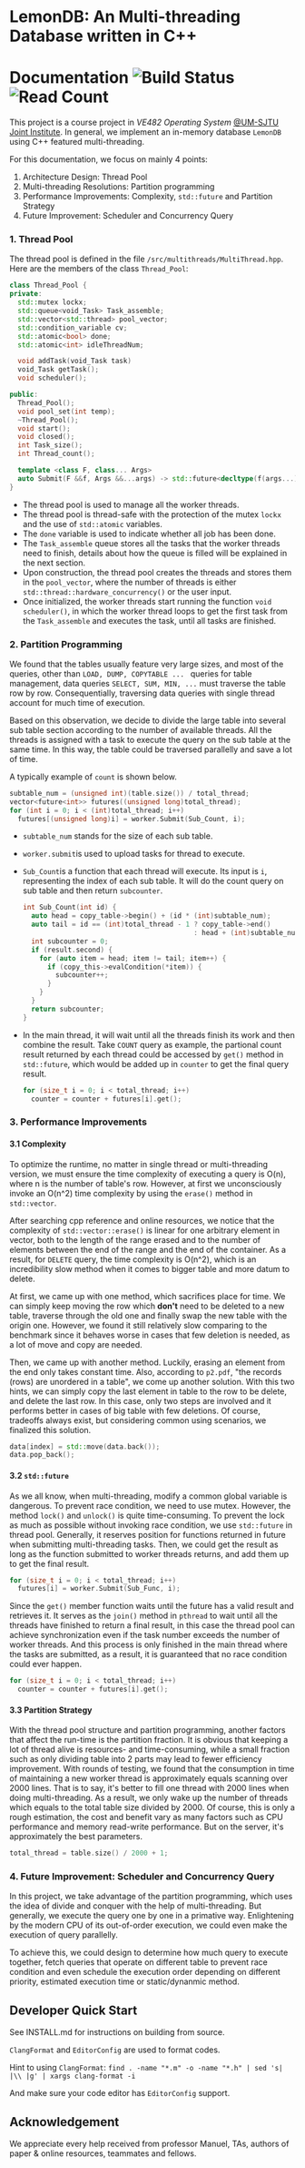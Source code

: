 # LemonDB: An Multi-threading Database written in C++

# Documentation ![Build Status](https://focs.ji.sjtu.edu.cn:2222/api/badges/ve482-21/p2-group-06/status.svg?ref=refs/heads/multi_threads) ![Read Count](https://visitor-badge.glitch.me/badge?page_id=kx-Huang.LemonDB&left_color=gray&right_color=blue)

This project is a course project in *VE482 Operating System* [@UM-SJTU Joint Institute](https://www.ji.sjtu.edu.cn/). In general, we implement an in-memory database `LemonDB` using C++ featured multi-threading.

For this documentation, we focus on mainly 4 points:
  1. Architecture Design: Thread Pool
  2. Multi-threading Resolutions: Partition programming
  3. Performance Improvements: Complexity, `std::future` and Partition Strategy
  4. Future Improvement: Scheduler and Concurrency Query

### 1. Thread Pool
The thread pool is defined in the file `/src/multithreads/MultiThread.hpp`. Here are the members of the class `Thread_Pool`:
```cpp
class Thread_Pool {
private:
  std::mutex lockx;
  std::queue<void_Task> Task_assemble;
  std::vector<std::thread> pool_vector;
  std::condition_variable cv;
  std::atomic<bool> done;
  std::atomic<int> idleThreadNum;

  void addTask(void_Task task)
  void_Task getTask();
  void scheduler();

public:
  Thread_Pool();
  void pool_set(int temp);
  ~Thread_Pool();
  void start();
  void closed();
  int Task_size();
  int Thread_count();

  template <class F, class... Args>
  auto Submit(F &&f, Args &&...args) -> std::future<decltype(f(args...))>;
}
```
- The thread pool is used to manage all the worker threads.
- The thread pool is thread-safe with the protection of the mutex `lockx` and the use of `std::atomic` variables.
- The `done` variable is used to indicate whether all job has been done.
- The `Task_assemble` queue stores all the tasks that the worker threads need to finish, details about how the queue is filled will be explained in the next section.
- Upon construction, the thread pool creates the threads and stores them in the `pool_vector`, where the number of threads is either `std::thread::hardware_concurrency()` or the user input.
- Once initialized, the worker threads start running the function `void scheduler()`, in which the worker thread loops to get the first task from the `Task_assemble` and executes the task, until all tasks are finished.

### 2. Partition Programming

We found that the tables usually feature very large sizes, and most of the queries, other than `LOAD, DUMP, COPYTABLE ... ` queries for table management, data queries `SELECT, SUM, MIN, ...` must traverse the table row by row. Consequentially, traversing data queries with single thread account for much time of execution.

Based on this observation, we decide to divide the large table into several sub table section according to the number of available threads. All the threads is assigned with a task to execute the query on the sub table at the same time. In this way, the table could be traversed parallelly and save a lot of time.

A typically example of `count` is shown below.

```cpp
subtable_num = (unsigned int)(table.size()) / total_thread;
vector<future<int>> futures((unsigned long)total_thread);
for (int i = 0; i < (int)total_thread; i++)
  futures[(unsigned long)i] = worker.Submit(Sub_Count, i);
```

- `subtable_num` stands for the size of each sub table.

- `worker.submit`is used to upload tasks for thread to execute.

- `Sub_Count`is a function that each thread will execute. Its input is `i`, representing the index of each sub table. It will do the count query on sub table and then return `subcounter`.

  ```c
  int Sub_Count(int id) {
    auto head = copy_table->begin() + (id * (int)subtable_num);
    auto tail = id == (int)total_thread - 1 ? copy_table->end()
                                            : head + (int)subtable_num;
    int subcounter = 0;
    if (result.second) {
      for (auto item = head; item != tail; item++) {
        if (copy_this->evalCondition(*item)) {
          subcounter++;
        }
      }
    }
    return subcounter;
  }
  ```

- In the main thread, it will wait until all the threads finish its work and then combine the result. Take `COUNT` query as example, the partional count result returned by each thread could be accessed by `get()` method in `std::future`, which would be added up in `counter` to get the final query result.

  ```cpp
  for (size_t i = 0; i < total_thread; i++)
    counter = counter + futures[i].get();
  ```

### 3. Performance Improvements

#### 3.1 Complexity

To optimize the runtime, no matter in single thread or multi-threading version, we must ensure the time complexity of executing a query is O(n), where n is the number of table's row. However, at first we unconsciously invoke an O(n^2) time complexity by using the `erase()` method in `std::vector`.

After searching cpp reference and online resources, we notice that the complexity of `std::vector::erase()` is linear for one arbitrary element in vector, both to the length of the range erased and to the number of elements between the end of the range and the end of the container. As a result, for `DELETE` query, the time complexity is O(n^2), which is an incredibility slow method when it comes to bigger table and more datum to delete.

At first, we came up with one method, which sacrifices place for time. We can simply keep moving the row which **don't** need to be deleted to a new table, traverse through the old one and finally swap the new table with the origin one. However, we found it still relatively slow comparing to the benchmark since it behaves worse in cases that few deletion is needed, as a lot of move and copy are needed.

Then, we came up with another method. Luckily, erasing an element from the end only takes constant time. Also, according to `p2.pdf`, "the records (rows) are unordered in a table", we come up another solution. With this two hints, we can simply copy the last element in table to the row to be delete, and delete the last row. In this case, only two steps are involved and it performs better in cases of big table with few deletions. Of course, tradeoffs always exist, but considering common using scenarios, we finalized this solution.

```cpp
data[index] = std::move(data.back());
data.pop_back();
```

#### 3.2 `std::future`

As we all know, when multi-threading, modify a common global variable is dangerous. To prevent race condition, we need to use mutex. However, the method `lock()` and `unlock()` is quite time-consuming. To prevent the lock as much as possible without invoking race condition, we use `std::future` in thread pool. Generally, it reserves position for functions returned in future when submitting multi-threading tasks. Then, we could get the result as long as the function submitted to worker threads returns, and add them up to get the final result.

```cpp
for (size_t i = 0; i < total_thread; i++)
  futures[i] = worker.Submit(Sub_Func, i);
```

Since the `get()` member function waits until the future has a valid result and retrieves it. It serves as the `join()` method in `pthread` to wait until all the threads have finished to return a final result, in this case the thread pool can achieve synchronization even if the task number exceeds the number of worker threads. And this process is only finished in the main thread where the tasks are submitted, as a result, it is guaranteed that no race condition could ever happen.

```cpp
for (size_t i = 0; i < total_thread; i++)
  counter = counter + futures[i].get();
```

#### 3.3 Partition Strategy

With the thread pool structure and partition programming, another factors that affect the run-time is the partition fraction. It is obvious that keeping a lot of thread alive is resources- and time-consuming, while a small fraction such as only dividing table into 2 parts may lead to fewer efficiency improvement. With rounds of testing, we found that the consumption in time of maintaining a new worker thread is approximately equals scanning over 2000 lines. That is to say, it's better to fill one thread with 2000 lines when doing multi-threading. As a result, we only wake up the number of threads which equals to the total table size divided by 2000. Of course, this is only a rough estimation, the cost and benefit vary as many factors such as CPU performance and memory read-write performance. But on the server, it's approximately the best parameters.

```cpp
total_thread = table.size() / 2000 + 1;
```

### 4. Future Improvement: Scheduler and Concurrency Query

In this project, we take advantage of the partition programming, which uses the idea of divide and conquer with the help of multi-threading. But generally, we execute the query one by one in a primative way. Enlightening by the modern CPU of its out-of-order execution, we could even make the execution of query parallelly.

To achieve this, we could design to determine how much query to execute together, fetch queries that operate on different table to prevent race condition and even schedule the execution order depending on different priority, estimated execution time or static/dynanmic method.

## Developer Quick Start

See INSTALL.md for instructions on building from source.

`ClangFormat` and `EditorConfig` are used to format codes.

Hint to using `ClangFormat`:
`find . -name "*.m" -o -name "*.h" | sed 's| |\\ |g' | xargs clang-format -i`

And make sure your code editor has `EditorConfig` support.

## Acknowledgement

We appreciate every help received from professor Manuel, TAs, authors of paper & online resources, teammates and fellows.
